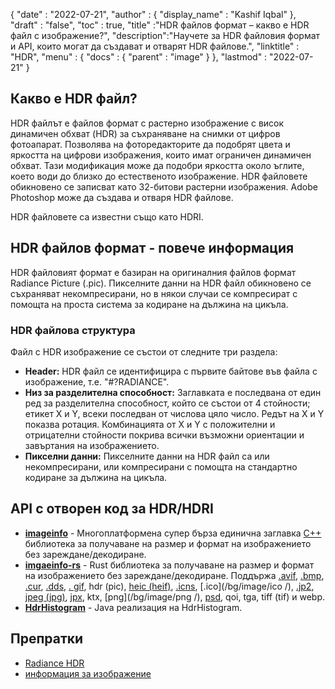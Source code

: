 {
  "date" : "2022-07-21",
  "author" : {
    "display_name" : "Kashif Iqbal"
},
  "draft" : "false",
  "toc" : true,
  "title" :"HDR файлов формат – какво е HDR файл с изображение?",
  "description":"Научете за HDR файловия формат и API, които могат да създават и отварят HDR файлове.",
  "linktitle" : "HDR",
  "menu" : {
    "docs" : {
      "parent" : "image"
}
},
  "lastmod" : "2022-07-21"
}

## Какво е HDR файл?

HDR файлът е файлов формат с растерно изображение с висок динамичен обхват (HDR) за съхраняване на снимки от цифров фотоапарат. Позволява на фоторедакторите да подобрят цвета и яркостта на цифрови изображения, които имат ограничен динамичен обхват. Тази модификация може да подобри яркостта около ъглите, което води до близко до естественото изображение. HDR файловете обикновено се записват като 32-битови растерни изображения. Adobe Photoshop може да създава и отваря HDR файлове.

HDR файловете са известни също като HDRI.

## HDR файлов формат - повече информация

HDR файловият формат е базиран на оригиналния файлов формат Radiance Picture (.pic). Пикселните данни на HDR файл обикновено се съхраняват некомпресирани, но в някои случаи се компресират с помощта на проста система за кодиране на дължина на цикъла.

### HDR файлова структура

Файл с HDR изображение се състои от следните три раздела:

* **Header:** HDR файл се идентифицира с първите байтове във файла с изображение, т.е. "#?RADIANCE".
* **Низ за разделителна способност:** Заглавката е последвана от един ред за разделителна способност, който се състои от 4 стойности; етикет X и Y, всеки последван от числова цяло число. Редът на X и Y показва ротация. Комбинацията от X и Y с положителни и отрицателни стойности покрива всички възможни ориентации и завъртания на изображението.
* **Пикселни данни:** Пикселните данни на HDR файл са или некомпресирани, или компресирани с помощта на стандартно кодиране за дължина на цикъла.

## API с отворен код за HDR/HDRI

* **[imageinfo](https://github.com/xiaozhuai/imageinfo)** - Многоплатформена супер бърза единична заглавка [C++](/bg/programming/cpp/) библиотека за получаване на размер и формат на изображението без зареждане/декодиране.
* **[imgaeinfo-rs](https://github.com/xiaozhuai/imageinfo-rs)** - Rust библиотека за получаване на размер и формат на изображението без зареждане/декодиране. Поддържа [.avif](/bg/image/avif/), [.bmp](/bg/image/bmp/), [.cur](/bg/image/cur/), [.dds](/bg/image/dds/), [. gif](/bg/image/gif/), hdr (pic), [heic (heif)](/bg/image/heic/), [.icns](/bg/image/icns/), [.ico](/bg/image/ico /), [.jp2](/bg/image/jp2/), [jpeg (jpg)](/bg/image/jpeg/), [jpx](/bg/image/jpx/), ktx, [png](/bg/image/png /), [psd](/bg/image/psd/), qoi, tga, tiff (tif) и webp.
* **[HdrHistogram](https://github.com/HdrHistogram/HdrHistogram)** - Java реализация на HdrHistogram.

## Препратки

* [Radiance HDR](http://paulbourke.net/dataformats/pic/)
* [информация за изображение](https://github.com/xiaozhuai/imageinfo)

